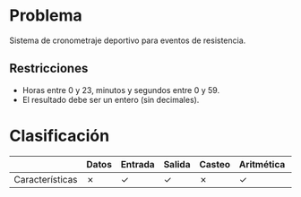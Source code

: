 # Problema

Sistema de cronometraje deportivo para eventos de resistencia.

## Restricciones

- Horas entre 0 y 23, minutos y segundos entre 0 y 59.
- El resultado debe ser un entero (sin decimales).

# Clasificación
|  | Datos | Entrada | Salida | Casteo | Aritmética | Relacionales | Lógicos | Condicionales | Ciclo | Matrices | Funciones |
|----------|-------|---------|--------|--------|------------|--------------|---------|---------------|-------|----------|-------------|
| Características | ✗ | ✓ | ✓ | ✗ | ✓ | ✗ | ✗ | ✗ | ✗ | ✗ | ✗ |
